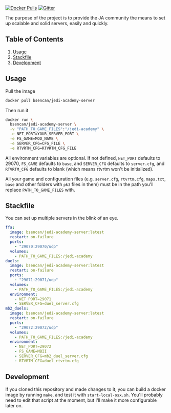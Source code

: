 [![Docker Pulls](https://img.shields.io/docker/pulls/bsencan/jedi-academy-server.svg)](https://hub.docker.com/r/bsencan/jedi-academy-server/)
[![Gitter](https://img.shields.io/gitter/room/isair/jedi-academy-server.js.svg)](https://gitter.im/isair/jedi-academy-server)

The purpose of the project is to provide the JA community the means to set up scalable and solid servers, easily and quickly.

Table of Contents
---
1. [Usage](#usage)
2. [Stackfile](#stackfile)
4. [Development](#development)

Usage
---

Pull the image
```sh
docker pull bsencan/jedi-academy-server
```

Then run it
```sh
docker run \
  bsencan/jedi-academy-server \
  -v "PATH_TO_GAME_FILES":"/jedi-academy" \
  -e NET_PORT=YOUR_SERVER_PORT \
  -e FS_GAME=MOD_NAME \
  -e SERVER_CFG=CFG_FILE \
  -e RTVRTM_CFG=RTVRTM_CFG_FILE
```

All environment variables are optional. If not defined, `NET_PORT` defaults to 29070, `FS_GAME` defaults to `base`, and `SERVER_CFG` defaults to `server.cfg`, and `RTVRTM_CFG` defaults to blank (which means rtvrtm won't be initialized).

All your game and configuration files (e.g. `server.cfg`, `rtvrtm.cfg`, `maps.txt`, `base` and other folders with `pk3` files in them) must be in the path you'll replace `PATH_TO_GAME_FILES` with.

Stackfile
---

You can set up multiple servers in the blink of an eye.

```yml
ffa:
  image: bsencan/jedi-academy-server:latest
  restart: on-failure
  ports:
    - "29070:29070/udp"
  volumes:
    - PATH_TO_GAME_FILES:/jedi-academy
duels:
  image: bsencan/jedi-academy-server:latest
  restart: on-failure
  ports:
    - "29071:29071/udp"
  volumes:
    - PATH_TO_GAME_FILES:/jedi-academy
  environment:
    - NET_PORT=29071
    - SERVER_CFG=duel_server.cfg
mb2_duels:
  image: bsencan/jedi-academy-server:latest
  restart: on-failure
  ports:
    - "29072:29072/udp"
  volumes:
    - PATH_TO_GAME_FILES:/jedi-academy
  environment:
    - NET_PORT=29072
    - FS_GAME=MBII
    - SERVER_CFG=mb2_duel_server.cfg
    - RTVRTM_CFG=duel_rtvrtm.cfg
```

Development
---
If you cloned this repository and made changes to it, you can build a docker image by running `make`, and test it with `start-local-osx.sh`. You'll probably need to edit that script at the moment, but I'll make it more configurable later on.
